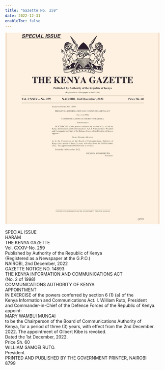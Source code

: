 ```yaml
---
title: "Gazette No. 259"
date: 2022-12-31
enableToc: false
---
```


![](_assets/gazette/CAK%20Mary%20Wambui%202nd%20Dec.jpg)

SPECIAL ISSUE  
HARAM  
THE KENYA GAZETTE  
Vol. CXXIV-No. 259  
Published by Authority of the Republic of Kenya  
(Registered as a Newspaper at the G.P.O.)  
NAIROBI, 2nd December, 2022  
GAZETTE NOTICE NO. 14893  
THE KENYA INFORMATION AND COMMUNICATIONS ACT  
(No. 2 of 1998)  
COMMUNICATIONS AUTHORITY OF KENYA  
APPOINTMENT  
IN EXERCISE of the powers conferred by section 6 (1) (a) of the  
Kenya Information and Communications Act. I. William Ruto, President  
and Commander-in-Chief of the Defence Forces of the Republic of Kenya.  
appoint-  
MARY WAMBUI MUNGAI  
to be the Chairperson of the Board of Communications Authority of  
Kenya, for a period of three (3) years, with effect from the 2nd December.  
2022. The appointment of Gilbert Kibe is revoked.  
Dated the 1st December, 2022.  
Price Sh. 60  
WILLIAM SAMOEI RUTO.  
President.  
PRINTED AND PUBLISHED BY THE GOVERNMENT PRINTER, NAIROBI  
8799